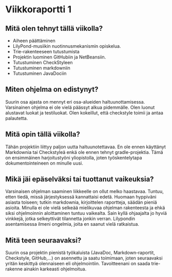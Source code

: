 # Viikkoraportti 1

## Mitä olen tehnyt tällä viikolla?
* Aiheen päättäminen
* LilyPond-musiikin nuotinnusmekanismin opiskelua.
* Trie-rakenteeseen tutustumista 
* Projektin luominen GitHubiin ja NetBeansiin. 
* Tutustuminen CheckStyleen
* Tutustuminen markdowniin
* Tutustuminen JavaDociin

## Miten ohjelma on edistynyt?
Suurin osa ajasta on mennyt eri osa-alueiden haltuunottamisessa. Varsinainen ohjelma ei ole vielä päässyt alkua pidemmälle. Olen luonut alustavat luokat ja testiluokat. Olen kokeillut, että checkstyle toimii ja antaa palautetta.

## Mitä opin tällä viikolla?
Tähän projektiin liittyy paljon uutta haltuunotettavaa. En ole ennen käyttänyt Markdownia tai Checkstyleä enkä ole ennen tehnyt gradle-projektia. Tämä on ensimmäinen harjoitustyöni yliopistolla, joten työskentelytapa dokumentointeineen on minulle uusi. 

## Mikä jäi epäselväksi tai tuottanut vaikeuksia?
Varsinaisen ohjelman saaminen liikkeelle on ollut melko haastavaa. Tuntuu, etten tiedä, missä järjestyksessä kannattaisi edetä. Huomaan hyppiväni asiasta toiseen; tutkin markdownia, kirjoittelen raportteja, säädän pieniä asioita. Minulla ei ole vielä selkeää mielikuvaa ohjelman rakenteesta ja ehkä siksi ohjelmoinnin aloittaminen tuntuu vaikealta. Sain kyllä ohjaajalta jo hyviä vinkkejä, jotka selkeyttivät tilannetta jonkin verran.
Lilypondin asentamisessa ilmeni ongelmia, joita en saanut vielä ratkaistua. 

## Mitä teen seuraavaksi?
Suurin osa projektin pienistä työkaluista (JavaDoc, Markdown-raportit, Checkstyle, GitHub,...) on asennettu ja saatu toimimaan, joten seuraavaksi yritän keskittyä olennaiseen eli ohjelmointiin. Tavoitteenani on saada trie-rakenne ainakin karkeasti ohjelmoitua. 